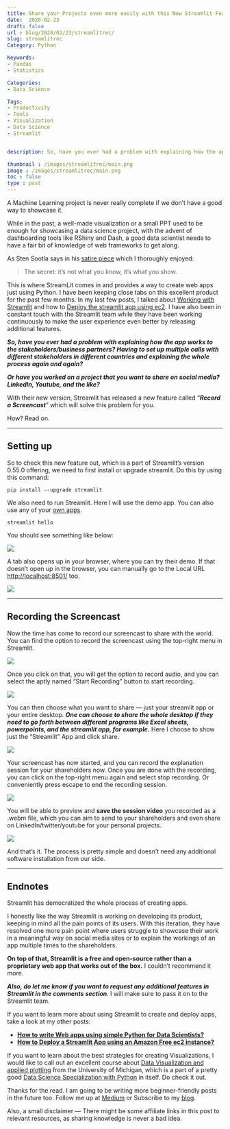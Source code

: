 ```yaml
---
title: Share your Projects even more easily with this New Streamlit Feature
date:  2020-02-23
draft: false
url : blog/2020/02/23/streamlitrec/
slug: streamlitrec
Category: Python

Keywords:
- Pandas
- Statistics

Categories:
- Data Science

Tags:
- Productivity
- Tools
- Visualization
- Data Science
- Streamlit


description: So, have you ever had a problem with explaining how the app works to the stakeholders/business partners? Having to set up multiple calls with different stakeholders in different countries and explaining the whole process again and again?

thumbnail : /images/streamlitrec/main.png
image : /images/streamlitrec/main.png
toc : false
type : post
---
```



A Machine Learning project is never really complete if we don’t have a good way to showcase it.

While in the past, a well-made visualization or a small PPT used to be enough for showcasing a data science project, with the advent of dashboarding tools like RShiny and Dash, a good data scientist needs to have a fair bit of knowledge of web frameworks to get along.

As Sten Sootla says in his [satire piece](https://towardsdatascience.com/how-to-fake-being-a-good-programmer-cbef2c39764c) which I thoroughly enjoyed:

> The secret: it’s not what you know, it’s what you show.

This is where StreamLit comes in and provides a way to create web apps just using Python. I have been keeping close tabs on this excellent product for the past few months. In my last few posts, I talked about [Working with Streamlit](https://towardsdatascience.com/how-to-write-web-apps-using-simple-python-for-data-scientists-a227a1a01582) and how to [Deploy the streamlit app using ec2](https://towardsdatascience.com/how-to-deploy-a-streamlit-app-using-an-amazon-free-ec2-instance-416a41f69dc3). I have also been in constant touch with the Streamlit team while they have been working continuously to make the user experience even better by releasing additional features.

***So, have you ever had a problem with explaining how the app works to the stakeholders/business partners? Having to set up multiple calls with different stakeholders in different countries and explaining the whole process again and again?***

***Or have you worked on a project that you want to share on social media? LinkedIn, Youtube, and the like?***

With their new version, Streamlit has released a new feature called “***Record a Screencast***” which will solve this problem for you.

How? Read on.

---

## Setting up

So to check this new feature out, which is a part of Streamlit’s version 0.55.0 offering, we need to first install or upgrade streamlit. Do this by using this command:

    pip install --upgrade streamlit

We also need to run Streamlit. Here I will use the demo app. You can also use any of your [own apps](https://towardsdatascience.com/how-to-write-web-apps-using-simple-python-for-data-scientists-a227a1a01582).

    streamlit hello

You should see something like below:

![](/images/streamlitrec/0.png)

A tab also opens up in your browser, where you can try their demo. If that doesn’t open up in the browser, you can manually go to the Local URL [http://localhost:8501/](http://localhost:8501/) too.

![](/images/streamlitrec/1.png)

---

## Recording the Screencast

Now the time has come to record our screencast to share with the world. You can find the option to record the screencast using the top-right menu in Streamlit.

![](/images/streamlitrec/2.png)

Once you click on that, you will get the option to record audio, and you can select the aptly named “Start Recording” button to start recording.

![](/images/streamlitrec/3.png)

You can then choose what you want to share — just your streamlit app or your entire desktop. ***One can choose to share the whole desktop if they need to go forth between different programs like Excel sheets, powerpoints, and the streamlit app, for example.*** Here I choose to show just the “Streamlit” App and click share.

![](/images/streamlitrec/4.png)

Your screencast has now started, and you can record the explanation session for your shareholders now. Once you are done with the recording, you can click on the top-right menu again and select stop recording. Or conveniently press escape to end the recording session.

![](/images/streamlitrec/5.png)

You will be able to preview and **save the session video** you recorded as a .webm file, which you can aim to send to your shareholders and even share on LinkedIn/twitter/youtube for your personal projects.

![](/images/streamlitrec/6.png)

And that’s it. The process is pretty simple and doesn’t need any additional software installation from our side.

---

## Endnotes

Streamlit has democratized the whole process of creating apps.

I honestly like the way Streamlit is working on developing its product, keeping in mind all the pain points of its users. With this iteration, they have resolved one more pain point where users struggle to showcase their work in a meaningful way on social media sites or to explain the workings of an app multiple times to the shareholders.

**On top of that, Streamlit is a free and open-source rather than a proprietary web app that works out of the box.** I couldn’t recommend it more.

***Also, do let me know if you want to request any additional features in Streamlit in the comments section***. I will make sure to pass it on to the Streamlit team.

If you want to learn more about using Streamlit to create and deploy apps, take a look at my other posts:

- [**How to write Web apps using simple Python for Data Scientists?**](https://towardsdatascience.com/how-to-write-web-apps-using-simple-python-for-data-scientists-a227a1a01582)
- [**How to Deploy a Streamlit App using an Amazon Free ec2 instance?**](https://towardsdatascience.com/how-to-deploy-a-streamlit-app-using-an-amazon-free-ec2-instance-416a41f69dc3)

If you want to learn about the best strategies for creating Visualizations, I would like to call out an excellent course about [Data Visualization and applied plotting](https://imp.i384100.net/JKKJZa) from the University of Michigan, which is a part of a pretty good [Data Science Specialization with Python](https://imp.i384100.net/JKKJZa) in itself. Do check it out.

Thanks for the read. I am going to be writing more beginner-friendly posts in the future too. Follow me up at [Medium](https://mlwhiz.medium.com/) or Subscribe to my [blog](mlwhiz.com).

Also, a small disclaimer — There might be some affiliate links in this post to relevant resources, as sharing knowledge is never a bad idea.
